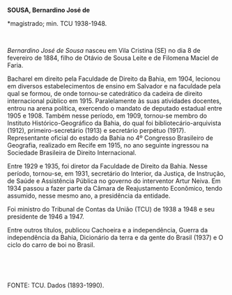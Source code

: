 **SOUSA, Bernardino José de**

\*magistrado; min. TCU 1938-1948.

 

*Bernardino José de Sousa* nasceu em Vila Cristina (SE) no dia 8 de
fevereiro de 1884, filho de Otávio de Sousa Leite e de Filomena Maciel
de Faria.

Bacharel em direito pela Faculdade de Direito da Bahia, em 1904,
lecionou em diversos estabelecimentos de ensino em Salvador e na
faculdade pela qual se formou, de onde tornou-se catedrático da cadeira
de direito internacional público em 1915. Paralelamente às suas
atividades docentes, entrou na arena política, exercendo o mandato de
deputado estadual entre 1905 e 1908. Também nesse período, em 1909,
tornou-se membro do Instituto Histórico-Geográfico da Bahia, do qual foi
bibliotecário-arquivista (1912), primeiro-secretário (1913) e secretário
perpétuo (1917). Representante oficial do estado da Bahia no 4º
Congresso Brasileiro de Geografia, realizado em Recife em 1915, no ano
seguinte ingressou na Sociedade Brasileira de Direito Internacional.

Entre 1929 e 1935, foi diretor da Faculdade de Direito da Bahia. Nesse
período, tornou-se, em 1931, secretário do Interior, da Justiça, de
Instrução, de Saúde e Assistência Pública no governo do interventor
Artur Neiva. Em 1934 passou a fazer parte da Câmara de Reajustamento
Econômico, tendo assumido, nesse mesmo ano, a presidência da entidade.

Foi ministro do Tribunal de Contas da União (TCU) de 1938 a 1948 e seu
presidente de 1946 a 1947.

Entre outros títulos, publicou Cachoeira e a independência, Guerra da
independência da Bahia, Dicionário da terra e da gente do Brasil (1937)
e O ciclo do carro de boi no Brasil.

 

 

FONTE: TCU. Dados (1893-1990).

 
